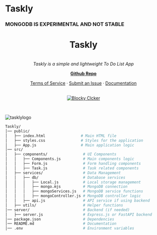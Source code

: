 # Taskly

### MONGODB IS EXPERIMENTAL AND NOT STABLE

<h1 align="center">Taskly</h1>

<p align="center">


  <br>
  <em>Taskly is a simple and lightweight To Do List App
    </em>
  <br>
</p>

<p align="center">
  <a href="https://github.com/intel1337/Taskly/"><strong>Github Repo</strong></a>
  <br>
</p>

<p align="center">
  <a href="LICENSE">Terms of Service</a>
  ·
  <a href="https://github.com/intel1337/Taskly/issues">Submit an Issue</a>
  ·
  <a href="https://github.com/intel1337/Taskly/wiki">Documentation</a>
  <br>
  <br>
</p>

<p align="center">
  <a href="https://github.com/intel1337/Taskly/releases">
    <img src="https://img.shields.io/badge/Get-Taskly-blue" alt="Blocky Clcker" />
    
  </a>&nbsp;
</p>


![tasklylogo](https://github.com/user-attachments/assets/817c8516-060d-4ff3-be8f-1e3e686c2b29)




```bash
Taskly/
│── public/           
│   ├── index.html                # Main HTML file
│   ├── styles.css                # Styles for the application
│   ├── App.js                    # Main application logic
│── src/
│   ├── components/                # UI Components
│   │   ├── Components.js          # Main components logic
│   │   ├── Form.js                # Form handling components
│   │   ├── Task.js                # Task related components
│   ├── services/                  # Data Management
│   │   ├── db/                    # Database services
│   │   │   ├── Local.js           # Local storage management
│   │   │   ├── mongo.mjs          # MongoDB connection
│   │   │   ├── mongoServices.js   # MongoDB service functions
│   │   │   ├── mongoController.js # MongoDB controller logic
│   │   ├── api.js                 # API service if using backend
│   ├── utils/                     # Helper functions
│── server/                        # Backend (if needed)
│   ├── server.js                  # Express.js or FastAPI backend
│── package.json                   # Dependencies
│── README.md                      # Documentation
│── .env                           # Environment variables
```
